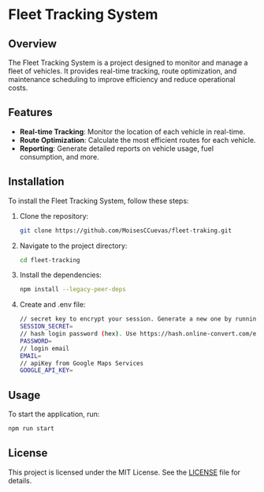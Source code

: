 # Fleet Tracking System

## Overview
The Fleet Tracking System is a project designed to monitor and manage a fleet of vehicles. It provides real-time tracking, route optimization, and maintenance scheduling to improve efficiency and reduce operational costs.

## Features
- **Real-time Tracking**: Monitor the location of each vehicle in real-time.
- **Route Optimization**: Calculate the most efficient routes for each vehicle.
- **Reporting**: Generate detailed reports on vehicle usage, fuel consumption, and more.

## Installation
To install the Fleet Tracking System, follow these steps:

1. Clone the repository:
    ```sh
    git clone https://github.com/MoisesCCuevas/fleet-traking.git
    ```
2. Navigate to the project directory:
    ```sh
    cd fleet-tracking
    ```
3. Install the dependencies:
    ```sh
    npm install --legacy-peer-deps
    ```
4. Create and .env file:
   ```sh
   // secret key to encrypt your session. Generate a new one by running `openssl rand -base64 32`
   SESSION_SECRET=
   // hash login password (hex). Use https://hash.online-convert.com/es/generador-sha256
   PASSWORD=
   // login email
   EMAIL=
   // apiKey from Google Maps Services
   GOOGLE_API_KEY=
   ```


## Usage
To start the application, run:
```sh
npm run start
```

## License
This project is licensed under the MIT License. See the [LICENSE](LICENSE) file for details.

